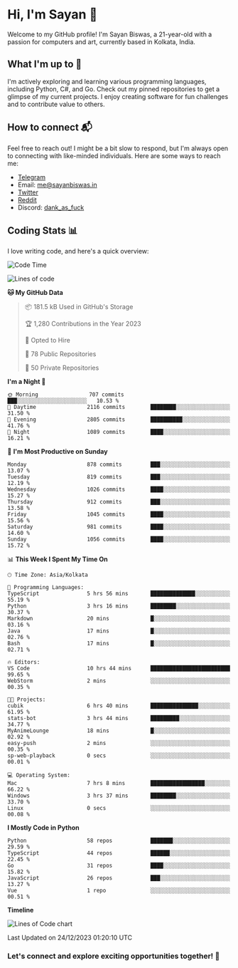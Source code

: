 # Hi, I'm Sayan 👋

Welcome to my GitHub profile! I'm Sayan Biswas, a 21-year-old with a passion for computers and art, currently based in Kolkata, India.

## What I'm up to 🚀

I'm actively exploring and learning various programming languages, including Python, C#, and Go. Check out my pinned repositories to get a glimpse of my current projects. I enjoy creating software for fun challenges and to contribute value to others.

## How to connect 📬

Feel free to reach out! I might be a bit slow to respond, but I'm always open to connecting with like-minded individuals. Here are some ways to reach me:

- [Telegram](https://t.me/dank_as_fuck)
- Email: [me@sayanbiswas.in](mailto:me@sayanbiswas.in)
- [Twitter](https://twitter.com/TheDankDel)
- [Reddit](https://www.reddit.com/user/dank_as_fuck_/)
- Discord: [dank_as_fuck](https://discordapp.com/users/506536929152466945)

## Coding Stats 📊

I love writing code, and here's a quick overview:

<!--START_SECTION:waka-->
![Code Time](http://img.shields.io/badge/Code%20Time-1%2C346%20hrs%2051%20mins-blue)

![Lines of code](https://img.shields.io/badge/From%20Hello%20World%20I%27ve%20Written-6.5%20million%20lines%20of%20code-blue)

**🐱 My GitHub Data** 

> 📦 181.5 kB Used in GitHub's Storage 
 > 
> 🏆 1,280 Contributions in the Year 2023
 > 
> 💼 Opted to Hire
 > 
> 📜 78 Public Repositories 
 > 
> 🔑 50 Private Repositories 
 > 
**I'm a Night 🦉** 

```text
🌞 Morning                707 commits         ███░░░░░░░░░░░░░░░░░░░░░░   10.53 % 
🌆 Daytime                2116 commits        ████████░░░░░░░░░░░░░░░░░   31.50 % 
🌃 Evening                2805 commits        ██████████░░░░░░░░░░░░░░░   41.76 % 
🌙 Night                  1089 commits        ████░░░░░░░░░░░░░░░░░░░░░   16.21 % 
```
📅 **I'm Most Productive on Sunday** 

```text
Monday                   878 commits         ███░░░░░░░░░░░░░░░░░░░░░░   13.07 % 
Tuesday                  819 commits         ███░░░░░░░░░░░░░░░░░░░░░░   12.19 % 
Wednesday                1026 commits        ████░░░░░░░░░░░░░░░░░░░░░   15.27 % 
Thursday                 912 commits         ███░░░░░░░░░░░░░░░░░░░░░░   13.58 % 
Friday                   1045 commits        ████░░░░░░░░░░░░░░░░░░░░░   15.56 % 
Saturday                 981 commits         ████░░░░░░░░░░░░░░░░░░░░░   14.60 % 
Sunday                   1056 commits        ████░░░░░░░░░░░░░░░░░░░░░   15.72 % 
```


📊 **This Week I Spent My Time On** 

```text
🕑︎ Time Zone: Asia/Kolkata

💬 Programming Languages: 
TypeScript               5 hrs 56 mins       ██████████████░░░░░░░░░░░   55.19 % 
Python                   3 hrs 16 mins       ████████░░░░░░░░░░░░░░░░░   30.37 % 
Markdown                 20 mins             █░░░░░░░░░░░░░░░░░░░░░░░░   03.16 % 
Java                     17 mins             █░░░░░░░░░░░░░░░░░░░░░░░░   02.76 % 
Bash                     17 mins             █░░░░░░░░░░░░░░░░░░░░░░░░   02.71 % 

🔥 Editors: 
VS Code                  10 hrs 44 mins      █████████████████████████   99.65 % 
WebStorm                 2 mins              ░░░░░░░░░░░░░░░░░░░░░░░░░   00.35 % 

🐱‍💻 Projects: 
cubik                    6 hrs 40 mins       ███████████████░░░░░░░░░░   61.95 % 
stats-bot                3 hrs 44 mins       █████████░░░░░░░░░░░░░░░░   34.77 % 
MyAnimeLounge            18 mins             █░░░░░░░░░░░░░░░░░░░░░░░░   02.92 % 
easy-push                2 mins              ░░░░░░░░░░░░░░░░░░░░░░░░░   00.35 % 
sp-web-playback          0 secs              ░░░░░░░░░░░░░░░░░░░░░░░░░   00.01 % 

💻 Operating System: 
Mac                      7 hrs 8 mins        █████████████████░░░░░░░░   66.22 % 
Windows                  3 hrs 37 mins       ████████░░░░░░░░░░░░░░░░░   33.70 % 
Linux                    0 secs              ░░░░░░░░░░░░░░░░░░░░░░░░░   00.08 % 
```

**I Mostly Code in Python** 

```text
Python                   58 repos            ███████░░░░░░░░░░░░░░░░░░   29.59 % 
TypeScript               44 repos            ██████░░░░░░░░░░░░░░░░░░░   22.45 % 
Go                       31 repos            ████░░░░░░░░░░░░░░░░░░░░░   15.82 % 
JavaScript               26 repos            ███░░░░░░░░░░░░░░░░░░░░░░   13.27 % 
Vue                      1 repo              ░░░░░░░░░░░░░░░░░░░░░░░░░   00.51 % 
```



**Timeline**

![Lines of Code chart](https://raw.githubusercontent.com/Dank-del/Dank-del/main/assets/bar_graph.png)


 Last Updated on 24/12/2023 01:20:10 UTC
<!--END_SECTION:waka-->

### Let's connect and explore exciting opportunities together! 🚀
